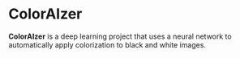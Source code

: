 # ColorAIzer
**ColorAIzer** is a deep learning project that uses a neural network to automatically apply colorization to black and white images.
